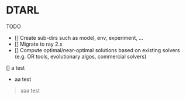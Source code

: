 # DTARL

TODO
- [] Create sub-dirs such as model, env, experiment, ...
- [] Migrate to ray 2.x
- [] Compute optimal/near-optimal solutions based on existing solvers (e.g. OR tools, evolutionary algos, commercial solvers)

[] a test
- aa test
> aaa test
